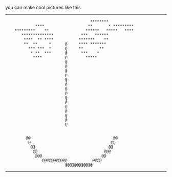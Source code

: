 
you can make cool pictures like this

***

                                         ********                          
                 ****                   **       * *********               
        *********    **                ******   *****   ****               
           **************            ***   ******                          
            ****  ** ****           *******    **                          
            **  **     *      @     **** *******                           
              *** ***  *      @     **       **                            
               * **  ***      @      ***    *                              
                ****          @        *****                               
                              @                                            
                              @                                            
                              @                                            
                              @                                            
                              @                                            
                              @                                            
                              @                                            
                              @                                            
                              @                                            
                              @                                            
                              @                                            
                              @                                            
                              @                                            
                              @                                            
                              @                                            
                                                                           
                                                                           
             @@                                    @@                      
              @                                   @@                       
               @@                                @@                        
                @@                             @@@                         
                 @@@                          @@                           
                    @@@@@@@@@@@           @@@@                             
                              @@@@@@@@@@@@                                 
                                                                           
                                                               
***
